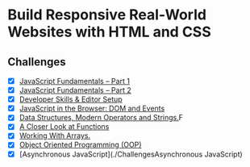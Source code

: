 # Build Responsive Real-World Websites with HTML and CSS



## Challenges

- [x] [JavaScript Fundamentals – Part 1 ](./JavaScript%20Fundamentals%20%E2%80%93%20Part%201/)
- [x] [JavaScript Fundamentals – Part 2](./JavaScript%20Fundamentals%20%E2%80%93%20Part%202/)
- [x] [Developer Skills & Editor Setup ](./Developer%20Skills%20%26%20Editor%20Setup/)
- [x] [JavaScript in the Browser: DOM and Events](./JavaScript%20in%20the%20Browser%20DOM%20and%20Events/)
- [x] [Data Structures, Modern Operators and Strings.](./Data%20Structures%2C%20Modern%20Operators%20and%20Strings/)F
- [x] [A Closer Look at Functions](./A%20Closer%20Look%20at%20Functions/)
- [x] [Working With Arrays.](./Working%20With%20Arrays/)
- [x] [Object Oriented Programming (OOP)](<./Object%20Oriented%20Programming%20(OOP)/>)
- [x] [Asynchronous JavaScript](./ChallengesAsynchronous JavaScript)
